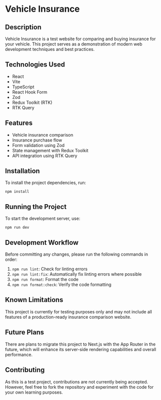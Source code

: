 # Vehicle Insurance

## Description

Vehicle Insurance is a test website for comparing and buying insurance for your vehicle. This project serves as a demonstration of modern web development techniques and best practices.

## Technologies Used

- React
- Vite
- TypeScript
- React Hook Form
- Zod
- Redux Toolkit (RTK)
- RTK Query

## Features

- Vehicle insurance comparison
- Insurance purchase flow
- Form validation using Zod
- State management with Redux Toolkit
- API integration using RTK Query

## Installation

To install the project dependencies, run:

```
npm install
```

## Running the Project

To start the development server, use:

```
npm run dev
```

## Development Workflow

Before committing any changes, please run the following commands in order:

1. `npm run lint`: Check for linting errors
2. `npm run lint:fix`: Automatically fix linting errors where possible
3. `npm run format`: Format the code
4. `npm run format:check`: Verify the code formatting

## Known Limitations

This project is currently for testing purposes only and may not include all features of a production-ready insurance comparison website.

## Future Plans

There are plans to migrate this project to Next.js with the App Router in the future, which will enhance its server-side rendering capabilities and overall performance.

## Contributing

As this is a test project, contributions are not currently being accepted. However, feel free to fork the repository and experiment with the code for your own learning purposes.
